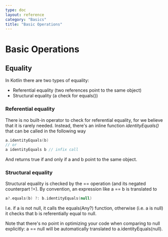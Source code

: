 ```yaml
---
type: doc
layout: reference
category: "Basics"
title: "Basic Operations"
---
```


# Basic Operations

## Equality

In Kotlin there are two types of equality:

* Referential equality (two references point to the same object)
* Structural equality (a check for equals())

### Referential equality

There is no built-in operator to check for referential equality, for we believe that it is rarely needed. Instead,
there's an inline function *identityEquals()* that can be called in the following way

``` kotlin
a.identityEquals(b)
// or
a identityEquals b // infix call
```

And returns true if and only if a and b point to the same object.

### Structural equality

Structural equality is checked by the == operation (and its negated counterpart !=). By convention, an expression like a == b is translated to

``` kotlin
a?.equals(b) ?: b.identityEquals(null)
```

I.e. if a is not null, it calls the equals(Any?) function, otherwise (i.e. a is null) it checks that b is referentially equal to null.

Note that there's no point in optimizing your code when comparing to null explicitly: a == null will be automatically translated to a.identityEquals(null).


